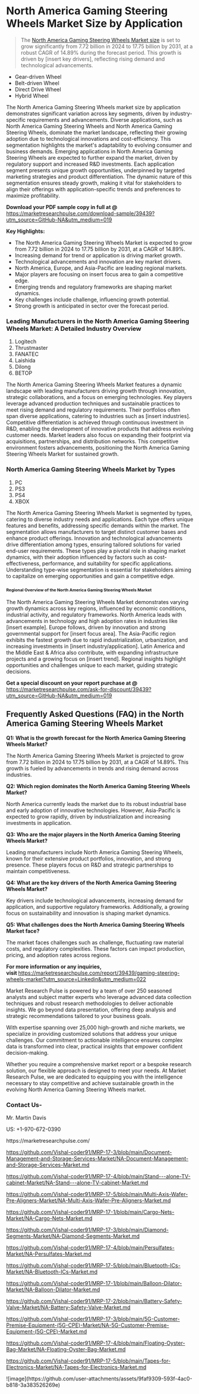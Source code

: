 <h1>North America Gaming Steering Wheels Market&nbsp;Size by Application</h1><blockquote><p>The <a href="https://marketresearchpulse.com/download-sample/39439?utm_source=GitHub-NA&amp;utm_medium=019">North America Gaming Steering Wheels Market size</a> is set to grow significantly from 7.72 billion in 2024 to 17.75 billion by 2031, at a robust CAGR of 14.89% during the forecast period. This growth is driven by [insert key drivers], reflecting rising demand and technological advancements.</p></blockquote><ul><li>Gear-driven Wheel<li> Belt-driven Wheel<li> Direct Drive Wheel<li> Hybrid Wheel</li></ul><p>The North America Gaming Steering Wheels market size by application demonstrates significant variation across key segments, driven by industry-specific requirements and advancements. Diverse applications, such as North America Gaming Steering Wheels and North America Gaming Steering Wheels, dominate the market landscape, reflecting their growing adoption due to technological innovations and cost-efficiency. This segmentation highlights the market's adaptability to evolving consumer and business demands. Emerging applications in North America Gaming Steering Wheels are expected to further expand the market, driven by regulatory support and increased R&D investments. Each application segment presents unique growth opportunities, underpinned by targeted marketing strategies and product differentiation. The dynamic nature of this segmentation ensures steady growth, making it vital for stakeholders to align their offerings with application-specific trends and preferences to maximize profitability.</p><p><strong>Download your PDF sample copy in full at @ </strong><a href="https://marketresearchpulse.com/download-sample/39439?utm_source=GitHub-NA&amp;utm_medium=019">https://marketresearchpulse.com/download-sample/39439?utm_source=GitHub-NA&amp;utm_medium=019</a></p><p><strong>Key Highlights: </strong></p><ul><li>The North America Gaming Steering Wheels Market is expected to grow from 7.72 billion in 2024 to 17.75 billion by 2031, at a CAGR of 14.89%.</li><li>Increasing demand for trend or application is driving market growth.</li><li>Technological advancements and innovation are key market drivers.</li><li>North America, Europe, and Asia-Pacific are leading regional markets.</li><li>Major players are focusing on insert focus area to gain a competitive edge.</li><li>Emerging trends and regulatory frameworks are shaping market dynamics.</li><li>Key challenges include challenge, influencing growth potential.</li><li>Strong growth is anticipated in sector over the forecast period.</li></ul><h3>Leading Manufacturers in the North America Gaming Steering Wheels Market: A Detailed Industry Overview</h3><ol><li>Logitech</li><li>Thrustmaster</li><li>FANATEC</li><li>Laishida</li><li>Dilong</li><li>BETOP</li></ol><div class="flex max-w-full flex-col flex-grow"><div class="min-h-8 text-message flex w-full flex-col items-end gap-2 whitespace-normal break-words [.text-message+&amp;]:mt-5" dir="auto" data-message-author-role="assistant" data-message-id="fd8432e4-4910-450d-b182-61b7bfb0a01f" data-message-model-slug="gpt-4o"><div class="flex w-full flex-col gap-1 empty:hidden first:pt-[3px]"><div class="markdown prose w-full break-words dark:prose-invert light"><p>The North America Gaming Steering Wheels Market features a dynamic landscape with leading manufacturers driving growth through innovation, strategic collaborations, and a focus on emerging technologies. Key players leverage advanced production techniques and sustainable practices to meet rising demand and regulatory requirements. Their portfolios often span diverse applications, catering to industries such as [insert industries]. Competitive differentiation is achieved through continuous investment in R&amp;D, enabling the development of innovative products that address evolving customer needs. Market leaders also focus on expanding their footprint via acquisitions, partnerships, and distribution networks. This competitive environment fosters advancements, positioning the North America Gaming Steering Wheels Market for sustained growth.</p></div></div></div></div><h3>North America Gaming Steering Wheels Market by Types</h3><ol><li>PC<li> PS3<li> PS4<li> XBOX</li></ol><div class="flex max-w-full flex-col flex-grow"><div class="min-h-8 text-message flex w-full flex-col items-end gap-2 whitespace-normal break-words [.text-message+&amp;]:mt-5" dir="auto" data-message-author-role="assistant" data-message-id="084470be-0bb7-4664-bddf-5156b4f41249" data-message-model-slug="gpt-4o-mini"><div class="flex w-full flex-col gap-1 empty:hidden first:pt-[3px]"><div class="markdown prose w-full break-words dark:prose-invert light"><p>The North America Gaming Steering Wheels Market is segmented by types, catering to diverse industry needs and applications. Each type offers unique features and benefits, addressing specific demands within the market. The segmentation allows manufacturers to target distinct customer bases and enhance product offerings. Innovation and technological advancements drive differentiation among types, ensuring tailored solutions for varied end-user requirements. These types play a pivotal role in shaping market dynamics, with their adoption influenced by factors such as cost-effectiveness, performance, and suitability for specific applications. Understanding type-wise segmentation is essential for stakeholders aiming to capitalize on emerging opportunities and gain a competitive edge.</p></div></div></div></div><h3><span style="font-size: 11px;">Regional Overview of the North America Gaming Steering Wheels Market</span></h3><div class="flex max-w-full flex-col flex-grow"><div class="min-h-8 text-message flex w-full flex-col items-end gap-2 whitespace-normal break-words [.text-message+&amp;]:mt-5" dir="auto" data-message-author-role="assistant" data-message-id="e9038762-ce64-4e30-91c9-9bd413514231" data-message-model-slug="gpt-4o-mini"><div class="flex w-full flex-col gap-1 empty:hidden first:pt-[3px]"><div class="markdown prose w-full break-words dark:prose-invert light"><p>The North America Gaming Steering Wheels Market demonstrates varying growth dynamics across key regions, influenced by economic conditions, industrial activity, and regulatory frameworks. North America leads with advancements in technology and high adoption rates in industries like [insert example]. Europe follows, driven by innovation and strong governmental support for [insert focus area]. The Asia-Pacific region exhibits the fastest growth due to rapid industrialization, urbanization, and increasing investments in [insert industry/application]. Latin America and the Middle East &amp; Africa also contribute, with expanding infrastructure projects and a growing focus on [insert trend]. Regional insights highlight opportunities and challenges unique to each market, guiding strategic decisions.</p></div></div></div></div><p><strong>Get a special discount on your report purchase at @ </strong><a href="https://marketresearchpulse.com/ask-for-discount/39439?utm_source=GitHub-NA&amp;utm_medium=019">https://marketresearchpulse.com/ask-for-discount/39439?utm_source=GitHub-NA&amp;utm_medium=019</a></p><h2>Frequently Asked Questions (FAQ) in the North America Gaming Steering Wheels Market</h2><p><strong>Q1: What is the growth forecast for the North America Gaming Steering Wheels Market?</strong></p><p>The North America Gaming Steering Wheels Market is projected to grow from 7.72 billion in 2024 to 17.75 billion by 2031, at a CAGR of 14.89%. This growth is fueled by advancements in trends and rising demand across industries.</p><p><strong>Q2: Which region dominates the North America Gaming Steering Wheels Market?</strong></p><p>North America currently leads the market due to its robust industrial base and early adoption of innovative technologies. However, Asia-Pacific is expected to grow rapidly, driven by industrialization and increasing investments in application.</p><p><strong>Q3: Who are the major players in the North America Gaming Steering Wheels Market?</strong></p><p>Leading manufacturers include North America Gaming Steering Wheels, known for their extensive product portfolios, innovation, and strong presence. These players focus on R&amp;D and strategic partnerships to maintain competitiveness.</p><p><strong>Q4: What are the key drivers of the North America Gaming Steering Wheels Market?</strong></p><p>Key drivers include technological advancements, increasing demand for application, and supportive regulatory frameworks. Additionally, a growing focus on sustainability and innovation is shaping market dynamics.</p><p><strong>Q5: What challenges does the North America Gaming Steering Wheels Market face?</strong></p><p>The market faces challenges such as challenge, fluctuating raw material costs, and regulatory complexities. These factors can impact production, pricing, and adoption rates across regions.</p><p><strong>For more information or any inquiries, visit&nbsp;</strong><a href="https://marketresearchpulse.com/report/39439/gaming-steering-wheels-market?utm_source=Linkedin&utm_medium=022">https://marketresearchpulse.com/report/39439/gaming-steering-wheels-market?utm_source=Linkedin&utm_medium=022</a></p><p>Market Research Pulse is powered by a team of over 250 seasoned analysts and subject matter experts who leverage advanced data collection techniques and robust research methodologies to deliver actionable insights. We go beyond data presentation, offering deep analysis and strategic recommendations tailored to your business goals.</p><p>With expertise spanning over 25,000 high-growth and niche markets, we specialize in providing customized solutions that address your unique challenges. Our commitment to actionable intelligence ensures complex data is transformed into clear, practical insights that empower confident decision-making.</p><p>Whether you require a comprehensive market report or a bespoke research solution, our flexible approach is designed to meet your needs. At Market Research Pulse, we are dedicated to equipping you with the intelligence necessary to stay competitive and achieve sustainable growth in the evolving North America Gaming Steering Wheels market.</p><h3><strong>Contact Us-</strong></h3><p>Mr. Martin Davis</p><p>US: +1-970-672-0390</p><p>https://marketresearchpulse.com/</p><p><a href="https://github.com/Vishal-coder91/MRP-17-3/blob/main/Document-Management-and-Storage-Services-Market/NA-Document-Management-and-Storage-Services-Market.md">https://github.com/Vishal-coder91/MRP-17-3/blob/main/Document-Management-and-Storage-Services-Market/NA-Document-Management-and-Storage-Services-Market.md</a></p><p><a href="https://github.com/Vishal-coder91/MRP-17-4/blob/main/Stand---alone-TV-cabinet-Market/NA-Stand---alone-TV-cabinet-Market.md">https://github.com/Vishal-coder91/MRP-17-4/blob/main/Stand---alone-TV-cabinet-Market/NA-Stand---alone-TV-cabinet-Market.md</a></p><p><a href="https://github.com/Vishal-coder91/MRP-17-5/blob/main/Multi-Axis-Wafer-Pre-Aligners-Market/NA-Multi-Axis-Wafer-Pre-Aligners-Market.md">https://github.com/Vishal-coder91/MRP-17-5/blob/main/Multi-Axis-Wafer-Pre-Aligners-Market/NA-Multi-Axis-Wafer-Pre-Aligners-Market.md</a></p><p><a href="https://github.com/Vishal-coder91/MRP-17-1/blob/main/Cargo-Nets-Market/NA-Cargo-Nets-Market.md">https://github.com/Vishal-coder91/MRP-17-1/blob/main/Cargo-Nets-Market/NA-Cargo-Nets-Market.md</a></p><p><a href="https://github.com/Vishal-coder91/MRP-17-3/blob/main/Diamond-Segments-Market/NA-Diamond-Segments-Market.md">https://github.com/Vishal-coder91/MRP-17-3/blob/main/Diamond-Segments-Market/NA-Diamond-Segments-Market.md</a></p><p><a href="https://github.com/Vishal-coder91/MRP-17-4/blob/main/Persulfates-Market/NA-Persulfates-Market.md">https://github.com/Vishal-coder91/MRP-17-4/blob/main/Persulfates-Market/NA-Persulfates-Market.md</a></p><p><a href="https://github.com/Vishal-coder91/MRP-17-5/blob/main/Bluetooth-ICs-Market/NA-Bluetooth-ICs-Market.md">https://github.com/Vishal-coder91/MRP-17-5/blob/main/Bluetooth-ICs-Market/NA-Bluetooth-ICs-Market.md</a></p><p><a href="https://github.com/Vishal-coder91/MRP-17-1/blob/main/Balloon-Dilator-Market/NA-Balloon-Dilator-Market.md">https://github.com/Vishal-coder91/MRP-17-1/blob/main/Balloon-Dilator-Market/NA-Balloon-Dilator-Market.md</a></p><p><a href="https://github.com/Vishal-coder91/MRP-17-2/blob/main/Battery-Safety-Valve-Market/NA-Battery-Safety-Valve-Market.md">https://github.com/Vishal-coder91/MRP-17-2/blob/main/Battery-Safety-Valve-Market/NA-Battery-Safety-Valve-Market.md</a></p><p><a href="https://github.com/Vishal-coder91/MRP-17-3/blob/main/5G-Customer-Premise-Equipment-(5G-CPE)-Market/NA-5G-Customer-Premise-Equipment-(5G-CPE)-Market.md">https://github.com/Vishal-coder91/MRP-17-3/blob/main/5G-Customer-Premise-Equipment-(5G-CPE)-Market/NA-5G-Customer-Premise-Equipment-(5G-CPE)-Market.md</a></p><p><a href="https://github.com/Vishal-coder91/MRP-17-4/blob/main/Floating-Oyster-Bag-Market/NA-Floating-Oyster-Bag-Market.md">https://github.com/Vishal-coder91/MRP-17-4/blob/main/Floating-Oyster-Bag-Market/NA-Floating-Oyster-Bag-Market.md</a></p><p><a href="https://github.com/Vishal-coder91/MRP-17-5/blob/main/Tapes-for-Electronics-Market/NA-Tapes-for-Electronics-Market.md">https://github.com/Vishal-coder91/MRP-17-5/blob/main/Tapes-for-Electronics-Market/NA-Tapes-for-Electronics-Market.md</a></p>
![image](https://github.com/user-attachments/assets/9faf9309-593f-4ac0-b818-3a383526269e)
